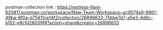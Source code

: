 postman collection link : https://restless-flare-820817.postman.co/workspace/New-Team-Workspace~ac9074a9-8861-49ba-8f0a-d75611ce14f2/collection/26896633-75bbe7d7-a5e3-4d8c-b152-e8cfd28039f8?action=share&creator=26896633
